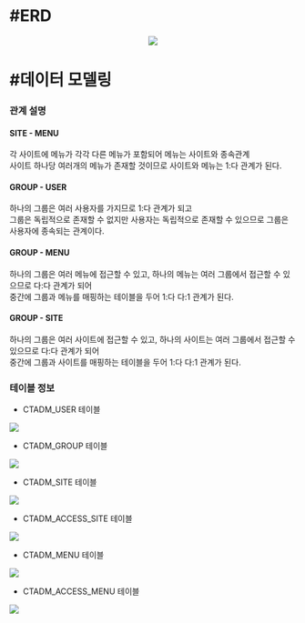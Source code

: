 # #ERD
<div align="center">
  <img src="https://user-images.githubusercontent.com/76987021/230394867-b0dce856-da02-4475-ac20-91cacf5bee0c.png">
</div>

# #데이터 모델링
<div>
  <h3>관계 설명</h3>
  
  <h4>SITE - MENU</h4>
  <p>
    각 사이트에 메뉴가 각각 다른 메뉴가 포함되어 메뉴는 사이트와 종속관계<br>
    사이트 하나당 여러개의 메뉴가 존재할 것이므로 사이트와 메뉴는 1:다 관계가 된다.
  </p>
  
  <h4>GROUP - USER</h4>
  <p>
    하나의 그룹은 여러 사용자를 가지므로 1:다 관계가 되고<br>
    그룹은 독립적으로 존재할 수 없지만 사용자는 독립적으로 존재할 수 있으므로 그룹은 사용자에 종속되는 관계이다.<br>
  </p>
  
  <h4>GROUP - MENU</h4>
  <p>
    하나의 그룹은 여러 메뉴에 접근할 수 있고, 하나의 메뉴는 여러 그룹에서 접근할 수 있으므로 다:다 관계가 되어<br>
    중간에 그룹과 메뉴를 매핑하는 테이블을 두어 1:다 다:1 관계가 된다.<br>
  </p>
  
  <h4>GROUP - SITE</h4>
  <p>
    하나의 그룹은 여러 사이트에 접근할 수 있고, 하나의 사이트는 여러 그룹에서 접근할 수 있으므로 다:다 관계가 되어<br>
    중간에 그룹과 사이트를 매핑하는 테이블을 두어 1:다 다:1 관계가 된다.<br>
  </p>

  <h3>테이블 정보</h3>
  
  - CTADM_USER 테이블
  <img src="https://user-images.githubusercontent.com/76987021/228565859-90c29f5c-d350-4794-9989-304fc005b2d8.png">

  - CTADM_GROUP 테이블
  <img src="https://user-images.githubusercontent.com/76987021/228564149-599e4ee0-7f98-4c38-96e6-69b1d17ccfd3.png">

  - CTADM_SITE 테이블
  <img src="https://user-images.githubusercontent.com/76987021/228564758-d3724c32-e458-4a7f-9913-fb35407d0f7e.png">

  - CTADM_ACCESS_SITE 테이블
  <img src="https://user-images.githubusercontent.com/76987021/228565008-259b057d-91db-4c8f-8b33-bdb50e9c7f0e.png">

  - CTADM_MENU 테이블
  <img src="https://user-images.githubusercontent.com/76987021/228565168-941a4269-1d36-4703-a2be-03e3a2b72b36.png">

  - CTADM_ACCESS_MENU 테이블
  <img src="https://user-images.githubusercontent.com/76987021/228565288-71ffa455-b6a4-462e-a8b6-e00a00a5342a.png">
  
</div>

  
